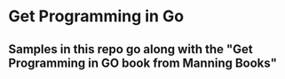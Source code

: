 # Get Programming in Go
## Samples in this repo go along with the "Get Programming in GO book from Manning Books"